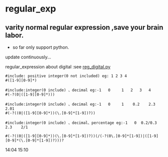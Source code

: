 # regular_exp
## varity normal regular expression ,save your  brain labor.
   
* so far only support python.

update continuously...

regular_expression about digital :see [reg_digital.py](https://github.com/fogCrow/regular_exp/blob/master/reg_digital.py)

```
#include: positive integer(0 not included) eg: 1 2 3 4
#([1-9][0-9]*)

#include:integer(0 include) 、decimal eg:-1   0     1   2   3   4
#(-?(0|([1-9][0-9]*)))

#include:integer(0 include) 、decimal eg:-1   0     1    0.2    2.3    2.01
#(-?((0|([1-9][0-9]*))(\.[0-9]*[1-9])?))  

#include:integer(0 include) 、decimal、percentage eg:-1   0  0.2/0.3    2.3    2/1  

#(-?((0|([1-9][0-9]*))(\.[0-9]*[1-9])?))(/(-?(0\.[0-9]*[1-9])|([1-9][0-9]*(\.[0-9]*[1-9])?)))?
```

14:04
15:10
